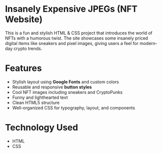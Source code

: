 # Insanely Expensive JPEGs (NFT Website)

This is a fun and stylish HTML & CSS project that introduces the world of NFTs with a humorous twist. The site showcases some insanely priced digital items like sneakers and pixel images, giving users a feel for modern-day crypto trends.

# Features

- Stylish layout using **Google Fonts** and custom colors
- Reusable and responsive **button styles**
- Cool NFT images including sneakers and CryptoPunks
- Funny and lighthearted text
- Clean HTML5 structure
- Well-organized CSS for typography, layout, and components

# Technology Used

- HTML
- CSS